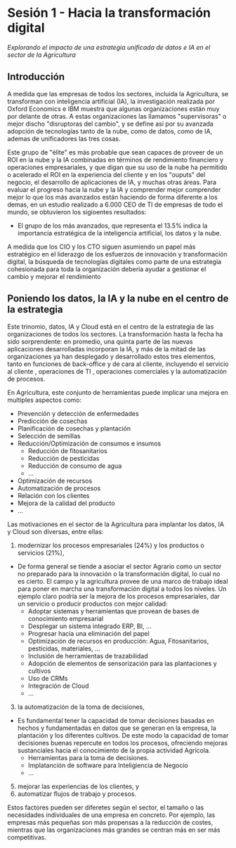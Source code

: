 # Sesión 1 - Hacia la transformación digital

*Explorando el impacto de una estrategia unificada de datos e IA en el sector de la Agricultura*


## Introducción

A medida que las empresas de todos los sectores, incluida la Agricultura, se transforman con inteligencia artificial (IA), la investigación realizada por Oxford  Economics e IBM muestra que algunas organizaciones están muy por delante de otras. A estas organizaciones las llamamos "supervisoras" o mejor discho "disruptoras del cambio", y se define así por su avanzada adopción de tecnologías tanto de la nube, como de datos, como de IA, ademas de unificadores las tres cosas.

Este grupo de "élite" es más probable que sean capaces de proveer de un ROI en la nube y la IA combinadas en términos de rendimiento financiero y operaciones empresariales, y que digan que su uso de la nube ha permitido o acelerado el ROI en la experiencia del cliente y en los "ouputs" del negocio, el desarrollo de aplicaciones de IA, y muchas otras áreas. Para evaluar el progreso hacia la nube y la IA y comprender mejor comprender mejor lo que los más avanzados están haciendo de forma diferente a los demas, en un estudio realizado a 6.000 CEO de TI de empresas de todo el mundo, se obtuvieron los sigioentes resultados:

- El grupo de los más avanzados, que representa el 13.5% indica la importancia estratégica de la inteligencia artificial, los datos y la nube.

A medida que los CIO y los CTO siguen asumiendo un papel más estratégico en el liderazgo de los esfuerzos de innovación y transformación digital, la búsqueda de tecnologías digitales como parte de una estrategia cohesionada para toda la organización debería ayudar a gestionar el cambio y mejorar el rendimiento

## Poniendo los datos, la IA y la nube en el centro de la estrategia

Este trinomio, datos, IA y Cloud está en el centro de la estrategia de las organizaciones de todos los sectores. La transformación hasta la fecha ha sido sorprendente: en promedio, una quinta parte de las nuevas aplicaciones desarrolladas incorporan la IA, y más de la mitad de las organizaciones ya han desplegado y desarrollado estos tres elementos, tanto en funciones de back-office y de cara al cliente, incluyendo el servicio al cliente , operaciones de TI , operaciones comerciales y la automatización de procesos.

En Agricultura, este conjunto de herramientas puede implicar una mejora en multiples aspectos como:

- Prevención y detección de enfermedades
- Predicción de cosechas
- Planificación de cosechas y plantación
- Selección de semillas
- Reducción/Optimización de consumos e insumos
  - Reducción de fitosanitarios
  - Reducción de pesticidas
  - Reducción de consumo de agua
  - ...
- Optimización de recursos
- Automatización de procesos 
- Relación con los clientes
- Mejora de la calidad del producto
- ...

Las motivaciones en el sector de la Agricultura para implantar los datos, IA y Cloud son diversas, entre ellas:
1. modernizar los procesos empresariales (24%) y los productos o servicios (21%), 
  - De forma general se tiende a asociar el sector Agrario como un sector no preparado para la innovación o la transformación digital, lo cual no es cierto. El campo y la agricultura provee de una marco de trabajo ideal para poner en marcha una transformación digital a todos los niveles. Un ejemplo claro podría ser la mejora de los procesos empresariales, dar un servicio o producir productos con mejor calidad:
    - Adoptar sistemas y herramientas que provean de bases de conocimiento empresarial
    - Desplegar un sistema integrado ERP, BI, ...
    - Progresar hacía una eliminación del papel
    - Optimización de recursos en producción: Agua, Fitosanitarios, pesticidas, materiales, ... 
    - Inclusión de herramientas de trazabilidad
    - Adopción de elementos de sensorización para las plantaciones y cultivos
    - Uso de CRMs
    - Integración de Cloud
    - ...
3. la automatización de la toma de decisiones, 
- Es fundamental tener la capacidad de tomar decisiones basadas en hechos y fundamentadas en datos que se generan en la empresa, la plantación y los diferentes cultivos. De este modo la capacidad de tomar decisiones buenas repercute en todos los procesos, ofreciendo mejoras sustanciales hacia el conocimiento de la propia actividad Agrícola.
    - Herramientas para la toma de decisiones.
    - Implatanción de software para Inteligiencia de Negocio
    - ...
5. mejorar las experiencias de los clientes, y 
6. automatizar flujos de trabajo y procesos. 

Estos factores pueden ser diferetes según el sector, el tamaño o las necesidades individuales de una empresa en concreto. Por ejemplo, las empresas más pequeñas son más propensas a la reducción de costes, mientras que las organizaciones más grandes se centran más en ser más competitivas.


